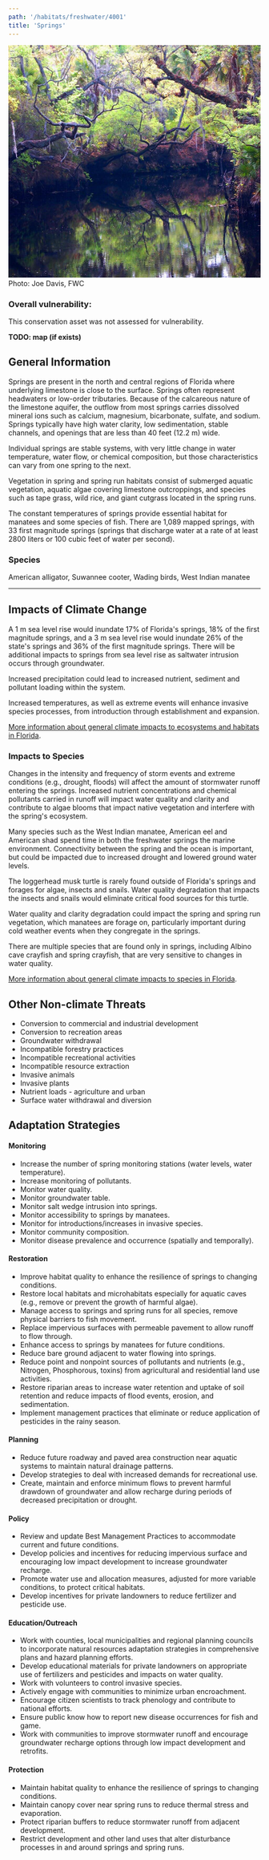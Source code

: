 ```yaml
---
path: '/habitats/freshwater/4001'
title: 'Springs'
---
```


<content-header icon="springs" title="Springs"></content-header>

<div id="TopSection">

<div class="header-photo"><img src="4001.jpg" alt="Photo for 4001"/>
<figcaption>Photo: Joe Davis, FWC</figcaption></div>

<div>

### Overall vulnerability:

This conservation asset was not assessed for vulnerability.



</div>
</div>

**TODO: map (if exists)**

## General Information

Springs are present in the north and central regions of Florida where underlying limestone is close to the surface. Springs often represent headwaters or low-order tributaries.  Because of the calcareous nature of the limestone aquifer, the outflow from most springs carries dissolved mineral ions such as calcium, magnesium, bicarbonate, sulfate, and sodium. Springs typically have high water clarity, low sedimentation, stable channels, and openings that are less than 40 feet (12.2 m) wide.  

Individual springs are stable systems, with very little change in water temperature, water flow, or chemical composition, but those characteristics can vary from one spring to the next.  

Vegetation in spring and spring run habitats consist of submerged aquatic vegetation, aquatic algae covering limestone outcroppings, and species such as tape grass, wild rice, and giant cutgrass located in the spring runs. 

The constant temperatures of springs provide essential habitat for manatees and some species of fish.  There are 1,089 mapped springs, with 33 first magnitude springs (springs that discharge water at a rate of at least 2800 liters or 100 cubic feet  of water per second).





### Species

American alligator, Suwannee cooter, Wading birds, West Indian manatee

<hr />

## Impacts of Climate Change

A 1 m sea level rise would inundate 17% of Florida's springs, 18% of the first magnitude springs, and a 3 m sea level rise would inundate 26% of the state's springs and 36% of the first magnitude springs.  There will be additional impacts to springs from sea level rise as saltwater intrusion occurs through groundwater.   

Increased precipitation could lead to increased nutrient, sediment and pollutant loading within the system.   

Increased temperatures, as well as extreme events  will enhance invasive species processes, from introduction through establishment and expansion.



[More information about general climate impacts to ecosystems and habitats in Florida](/impacts/habitats).

### Impacts to Species

Changes in the intensity and frequency of storm events and extreme conditions (e.g., drought, floods) will affect the amount of stormwater runoff entering the springs.  Increased nutrient concentrations and chemical pollutants carried in runoff will impact water quality and clarity and contribute to algae blooms that impact native vegetation and interfere with the spring's ecosystem.  

Many species such as the West Indian manatee, American eel and American shad spend time in both the freshwater springs the marine environment.  Connectivity between the spring and the ocean is important, but could be impacted due to increased drought and lowered ground water levels.  

The loggerhead musk turtle is rarely found outside of Florida's springs and forages for algae, insects and snails.  Water quality degradation that impacts the insects and snails would eliminate critical food sources for this turtle.  

Water quality and clarity degradation could impact the spring and spring run vegetation, which manatees are forage on, particularly important during cold weather events when they congregate in the springs.  

There are multiple species that are found only in springs, including Albino cave crayfish and spring crayfish, that are very sensitive to changes in water quality.

[More information about general climate impacts to species in Florida](/impacts/species).

## Other Non-climate Threats

-	Conversion to commercial and industrial development
-	Conversion to recreation areas
-	Groundwater withdrawal
-	Incompatible forestry practices
-	Incompatible recreational activities
-	Incompatible resource extraction
-	Invasive animals
-	Invasive plants
-	Nutrient loads - agriculture and urban
-	Surface water withdrawal and diversion


## Adaptation Strategies

#### Monitoring

- Increase the number of spring monitoring stations (water levels, water temperature).
- Increase monitoring of pollutants.
- Monitor water quality.
- Monitor groundwater table.
- Monitor salt wedge intrusion into springs.
- Monitor accessibility to springs by manatees.
- Monitor for introductions/increases in invasive species.
- Monitor community composition.
- Monitor disease prevalence and occurrence (spatially and temporally).


#### Restoration

- Improve habitat quality to enhance the resilience of springs to changing conditions.
- Restore local habitats and microhabitats especially for aquatic caves (e.g., remove or prevent the growth of harmful algae).
- Manage access to springs and spring runs for all species, remove physical barriers to fish movement.
- Replace impervious surfaces with permeable pavement to allow runoff to flow through.
- Enhance access to springs by manatees for future conditions.
- Reduce bare ground adjacent to water flowing into springs.
- Reduce point and nonpoint sources of pollutants and nutrients (e.g., Nitrogen, Phosphorous, toxins) from agricultural and residential land use activities.
- Restore riparian areas to increase water retention and uptake of soil retention and reduce impacts of flood events, erosion, and sedimentation.
- Implement management practices that eliminate or reduce application of pesticides in the rainy season.


#### Planning

- Reduce future roadway and paved area construction near aquatic systems to maintain natural drainage patterns.
- Develop strategies to deal with increased demands for recreational use.
- Create, maintain and enforce minimum flows to prevent harmful drawdown of groundwater and allow recharge during periods of decreased precipitation or drought.


#### Policy

- Review and update Best Management Practices to accommodate current and future conditions.
- Develop policies and incentives for reducing impervious surface and encouraging low impact development to increase groundwater recharge.
- Promote water use and allocation measures, adjusted for more variable conditions, to protect critical habitats.
- Develop incentives for private landowners to reduce fertilizer and pesticide use.


#### Education/Outreach

- Work with counties, local municipalities and regional planning councils to incorporate natural resources adaptation strategies in comprehensive plans and hazard planning efforts.
- Develop educational materials for private landowners on appropriate use of fertilizers and pesticides and impacts on water quality.
- Work with volunteers to control invasive species.
- Actively engage with communities to minimize urban encroachment.
- Encourage citizen scientists to track phenology and contribute to national efforts.
- Ensure public know how to report new disease occurrences for fish and game.
- Work with communities to improve stormwater runoff and encourage groundwater recharge options through low impact development and retrofits.


#### Protection

- Maintain habitat quality to enhance the resilience of springs to changing conditions.
- Maintain canopy cover near spring runs to reduce thermal stress and evaporation.
- Protect riparian buffers to reduce stormwater runoff from adjacent development.
- Restrict development and other land uses that alter disturbance processes in and around springs and spring runs.





